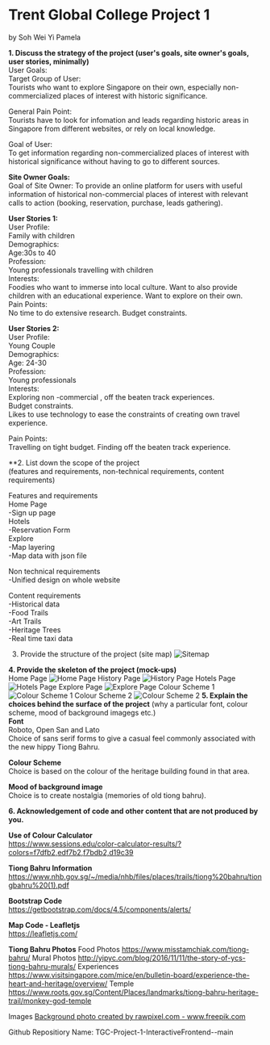 
# Trent Global College Project 1 
by Soh Wei Yi Pamela 

**1. Discuss the strategy of the project (user's goals, site owner's goals, user stories, minimally)**  
User Goals:  
 Target Group of User:  
Tourists who want to explore Singapore on their own, especially non-commercialized places of interest with historic significance.</li>

General Pain Point:   
Tourists have to look for infomation and leads regarding historic areas in Singapore from different websites, or rely on local knowledge.</li>

Goal of User:   
To get information regarding non-commercialized places of interest with historical significance without having to go to different sources. </li>


**Site Owner Goals:**  
Goal of Site Owner: To provide an online platform for users with useful information of historical non-commercial places of interest 
with relevant calls to action (booking, reservation, purchase, leads gathering).

**User Stories 1:**  
User Profile:   
Family with children   
Demographics:   
Age:30s to 40  
Profession:  
Young professionals travelling with children  
Interests:   
Foodies who want to immerse into local culture. Want to also provide children with an educational experience. 
Want to explore on their own.   
Pain Points:   
No time to do extensive research. Budget constraints. 

**User Stories 2:**  
User Profile:  
Young Couple   
Demographics:  
Age: 24-30   
Profession:  
Young professionals  
Interests:   
Exploring non -commercial , off the beaten track experiences.   
Budget constraints.   
Likes to use technology to ease the constraints of creating own travel experience.   

Pain Points:   
Travelling on tight budget. Finding  off the beaten track experience.   


**2. List down the scope of the project   
(features and requirements, non-technical requirements, content requirements) 

Features and requirements   
Home Page   
-Sign up page   
Hotels   
-Reservation Form   
Explore  
-Map layering  
-Map data with json file   

Non technical requirements   
-Unified design on whole website   

Content requirements   
-Historical data  
-Food Trails   
-Art Trails   
-Heritage Trees  
-Real time taxi data  

3. Provide the structure of the project (site map) 
![Sitemap](/mockupimages/sitemap.jpg)

**4. Provide the skeleton of the project (mock-ups)**   
Home Page
![Home Page](/mockupimages/1Home.jpg)
History Page
![History Page](/mockupimages/2History.jpg)
Hotels Page
![Hotels Page](/mockupimages/3Hotels.jpg)
Explore Page 
![Explore Page](/mockupimages/4Explore.jpg)
Colour Scheme 1
![Colour Scheme 1](/mockupimages/5Colour1.jpg)
Colour Scheme 2 
![Colour Scheme 2](/mockupimages/6Colour2.jpg)
**5. Explain the choices behind the surface of the project**
(why a particular font, colour scheme, mood of background imagegs etc.)   
**Font**   
Roboto, Open San and Lato  
Choice of sans serif forms to give a casual feel commonly associated
with the new hippy Tiong Bahru.  

**Colour Scheme**   
Choice is based on the colour of the heritage building found in that area.   

**Mood of background image**  
Choice is to create nostalgia (memories of old tiong bahru).  


**6. Acknowledgement of code and other content that are not produced by you.**   

**Use of Colour Calculator**  
https://www.sessions.edu/color-calculator-results/?colors=f7dfb2,edf7b2,f7bdb2,d19c39

**Tiong Bahru Information**  
https://www.nhb.gov.sg/~/media/nhb/files/places/trails/tiong%20bahru/tiongbahru%20(1).pdf

**Bootstrap Code**  
https://getbootstrap.com/docs/4.5/components/alerts/

**Map Code - Leafletjs**  
https://leafletjs.com/

**Tiong Bahru Photos**
Food Photos
https://www.misstamchiak.com/tiong-bahru/
Mural Photos
http://yipyc.com/blog/2016/11/11/the-story-of-ycs-tiong-bahru-murals/
Experiences 
https://www.visitsingapore.com/mice/en/bulletin-board/experience-the-heart-and-heritage/overview/
Temple
https://www.roots.gov.sg/Content/Places/landmarks/tiong-bahru-heritage-trail/monkey-god-temple

Images 
<a href='https://www.freepik.com/photos/background'>Background photo created by rawpixel.com - www.freepik.com</a>


Github Repositiory Name: 
TGC-Project-1-InteractiveFrontend--main
